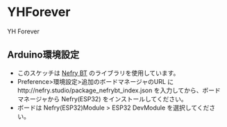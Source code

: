 # YHForever
YH Forever


## Arduino環境設定
* このスケッチは [Nefry BT](https://dotstud.io/docs/nefrybt/) のライブラリを使用しています。
* Preference>環境設定>追加のボードマネージャのURL にhttp://nefry.studio/package_nefrybt_index.json を入力してから、ボードマネージャから Nefry(ESP32) をインストールしてください。
* ボードは Nefry(ESP32)Module > ESP32 DevModule を選択してください。
